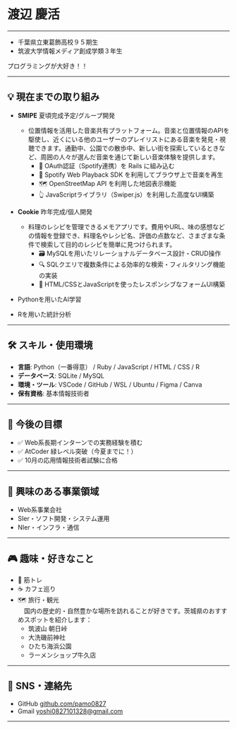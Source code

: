 # 渡辺 慶活

---

- 千葉県立東葛飾高校９５期生
- 筑波大学情報メディア創成学類３年生

プログラミングが大好き！！

---

## 💡 現在までの取り組み

- **SMIPE** 夏頃完成予定/グループ開発
  - 位置情報を活用した音楽共有プラットフォーム。音楽と位置情報のAPIを駆使し、近くにいる他のユーザーのプレイリストにある音楽を発見・視聴できます。通勤中、公園での散歩中、新しい街を探索しているときなど、周囲の人々が選んだ音楽を通じて新しい音楽体験を提供します。
    - 🔐 OAuth認証（Spotify連携）を Rails に組み込む
    - 🎵 Spotify Web Playback SDK を利用してブラウザ上で音楽を再生
    - 🗺 OpenStreetMap API を利用した地図表示機能
    - 👆 JavaScriptライブラリ（Swiper.js）を利用した高度なUI構築
- **Cookie** 昨年完成/個人開発
  - 料理のレシピを管理できるメモアプリです。費用やURL、味の感想などの情報を登録でき、料理名やレシピ名、評価の点数など、さまざまな条件で検索して目的のレシピを簡単に見つけられます。
    - 🗃️ MySQLを用いたリレーショナルデータベース設計・CRUD操作
    - 🔍 SQLクエリで複数条件による効率的な検索・フィルタリング機能の実装
    - 📱 HTML/CSSとJavaScriptを使ったレスポンシブなフォームUI構築

- Pythonを用いたAI学習
- Rを用いた統計分析

---

## 🛠️ スキル・使用環境

- **言語**: Python（一番得意） / Ruby / JavaScript / HTML / CSS / R  
- **データベース**: SQLite / MySQL  
- **環境・ツール**: VSCode / GitHub / WSL / Ubuntu / Figma / Canva
- **保有資格**: 基本情報技術者

---

## 🚀 今後の目標

- ✅ Web系長期インターンでの実務経験を積む
- ✅ AtCoder 緑レベル突破（今夏までに！）
- ✅ 10月の応用情報技術者試験に合格

---

## 🧢 興味のある事業領域

- Web系事業会社
- SIer・ソフト開発・システム運用
- NIer・インフラ・通信

---

## 🎮 趣味・好きなこと

- 🍖 筋トレ
- ☕ カフェ巡り
- 🗺 旅行・観光  
　国内の歴史的・自然豊かな場所を訪れることが好きです。茨城県のおすすめスポットを紹介します：  
  - 筑波山 朝日峠
  - 大洗磯前神社  
  - ひたち海浜公園
  - ラーメンショップ牛久店

---

## 🔗 SNS・連絡先

- GitHub
  [github.com/pamo0827](https://github.com/pamo0827) 
- Gmail
  yoshi0827101328@gmail.com 

---
